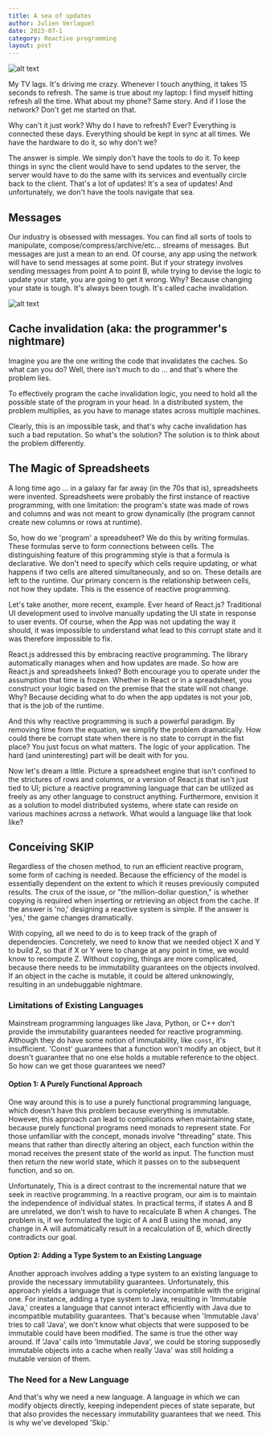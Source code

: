 ```yaml
---
title: A sea of updates
author: Julien Verlaguet
date: 2023-07-1
category: Reactive programming
layout: post
---
```


![alt text](https://raw.githubusercontent.com/pikatchu/website/master/img/mewatchingtv.png)

My TV lags. It's driving me crazy. Whenever I touch anything, it takes
15 seconds to refresh. The same is true about my laptop: I find myself
hitting refresh all the time. What about my phone? Same story. And if
I lose the network? Don't get me started on that.

Why can't it just work? Why do I have to refresh? Ever? Everything is
connected these days. Everything should be kept in sync at all times.
We have the hardware to do it, so why don't we?

The answer is simple. We simply don't have the tools to do it. To keep
things in sync the client would have to send updates to the server,
the server would have to do the same with its services and eventually
circle back to the client. That's a lot of updates! It's a sea of
updates!  And unfortunately, we don't have the tools navigate that
sea.

## Messages

Our industry is obsessed with messages. You can find all sorts of
tools to manipulate, compose/compress/archive/etc... streams of
messages. But messages are just a mean to an end. Of course, any app
using the network will have to send messages at some point. But if
your strategy involves sending messages from point A to point B, while
trying to devise the logic to update your state, you are going to get
it wrong. Why?  Because changing your state is tough. It's always been
tough. It's called cache invalidation.

![alt text](https://raw.githubusercontent.com/pikatchu/website/master/img/ABCache.png)

## Cache invalidation (aka: the programmer's nightmare)

Imagine you are the one writing the code that invalidates the
caches. So what can you do? Well, there isn't much to do ... and
that's where the problem lies.

To effectively program the cache invalidation logic, you need to hold
all the possible state of the program in your head. In a distributed
system, the problem multiplies, as you have to manage states across
multiple machines.

Clearly, this is an impossible task, and that's why cache invalidation
has such a bad reputation. So what's the solution? The solution is to
think about the problem differently.

## The Magic of Spreadsheets

A long time ago ... in a galaxy far far away (in the 70s that is),
spreadsheets were invented. Spreadsheets were probably the first
instance of reactive programming, with one limitation: the program's
state was made of rows and columns and was not meant to grow
dynamically (the program cannot create new columns or rows at
runtime).

So, how do we 'program' a spreadsheet? We do this by writing
formulas. These formulas serve to form connections between cells. The
distinguishing feature of this programming style is that a formula is
declarative. We don't need to specify which cells require updating, or
what happens if two cells are altered simultaneously, and so on. These
details are left to the runtime. Our primary concern is the
relationship between cells, not how they update. This is the essence
of reactive programming.

Let's take another, more recent, example. Ever heard of React.js?
Traditional UI development used to involve manually updating the UI
state in response to user events. Of course, when the App was not
updating the way it should, it was impossible to understand what lead
to this corrupt state and it was therefore impossible to fix.

React.js addressed this by embracing reactive programming. The library
automatically manages when and how updates are made. So how are
React.js and spreadsheets linked? Both encourage you to operate under
the assumption that time is frozen. Whether in React or in a
spreadsheet, you construct your logic based on the premise that the
state will not change. Why? Because deciding what to do when the app
updates is not your job, that is the job of the runtime.

And this why reactive programming is such a powerful paradigm. By
removing time from the equation, we simplify the problem
dramatically. How could there be corrupt state when there is no state
to corrupt in the fist place? You just focus on what matters. The
logic of your application. The hard (and uninteresting) part will be
dealt with for you.

Now let's dream a little. Picture a spreadsheet engine that isn't
confined to the strictures of rows and columns, or a version of
React.js that isn't just tied to UI; picture a reactive programming
language that can be utilized as freely as any other language to
construct anything. Furthermore, envision it as a solution to model
distributed systems, where state can reside on various machines across
a network. What would a language like that look like?
  
## Conceiving SKIP

Regardless of the chosen method, to run an efficient reactive program,
some form of caching is needed. Because the efficiency of the model is
essentially dependent on the extent to which it reuses previously
computed results. The crux of the issue, or "the million-dollar
question," is whether copying is required when inserting or retrieving
an object from the cache. If the answer is 'no,' designing a reactive
system is simple. If the answer is 'yes,' the game changes
dramatically.

With copying, all we need to do is to keep track of the graph of
dependencies. Concretely, we need to know that we needed object X and
Y to build Z, so that if X or Y were to change at any point in time,
we would know to recompute Z. Without copying, things are more
complicated, because there needs to be immutability guarantees on the
objects involved. If an object in the cache is mutable, it could be
altered unknowingly, resulting in an undebuggable nightmare.

### Limitations of Existing Languages

Mainstream programming languages like Java, Python, or C++ don't
provide the immutability guarantees needed for reactive
programming. Although they do have some notion of immutability, like
`const`, it's insufficient. 'Const' guarantees that a function won't
modify an object, but it doesn't guarantee that no one else holds a
mutable reference to the object. So how can we get those guarantees we
need?

#### Option 1: A Purely Functional Approach

One way around this is to use a purely functional programming
language, which doesn't have this problem because everything is
immutable. However, this approach can lead to complications when
maintaining state, because purely functional programs need monads to
represent state. For those unfamiliar with the concept, monads involve
"threading" state. This means that rather than directly altering an
object, each function within the monad receives the present state of
the world as input. The function must then return the new
world state, which it passes on to the subsequent function, and so on.

Unfortunately, This is a direct contrast to the incremental nature
that we seek in reactive programming.  In a reactive program, our aim
is to maintain the independence of individual states. In practical
terms, if states A and B are unrelated, we don't wish to have to
recalculate B when A changes. The problem is, if we formulated the
logic of A and B using the monad, any change in A will automatically
result in a recalculation of B, which directly contradicts our goal.

#### Option 2: Adding a Type System to an Existing Language

Another approach involves adding a type system to an existing language
to provide the necessary immutability guarantees. Unfortunately, this
approach yields a language that is completely incompatible with the
original one. For instance, adding a type system to Java, resulting in
'Immutable Java,' creates a language that cannot interact efficiently
with Java due to incompatible mutability guarantees. That's because
when 'Immutable Java' tries to call 'Java', we don't know what objects
that were supposed to be immutable could have been modified. The same
is true the other way around. If 'Java' calls into 'Immutable Java',
we could be storing supposedly immutable objects into a cache when
really 'Java' was still holding a mutable version of them.

### The Need for a New Language

And that's why we need a new language. A language in which we can
modify objects directly, keeping independent pieces of state separate,
but that also provides the necessary immutability guarantees that we
need. This is why we've developed 'Skip.'
